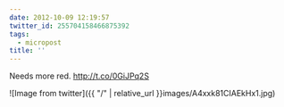 ```yaml
---
date: 2012-10-09 12:19:57
twitter_id: 255704158466875392
tags:
  - micropost
title: ''
---
```


Needs more red. http://t.co/0GiJPq2S

![Image from twitter]({{ "/" | relative_url  }}images/A4xxk81CIAEkHx1.jpg)
